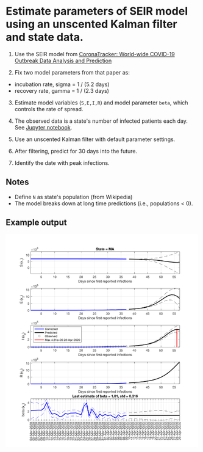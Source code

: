 # Estimate parameters of SEIR model using an unscented Kalman filter and state data.

1. Use the SEIR model from [CoronaTracker: World-wide COVID-19 Outbreak Data Analysis and Prediction](https://www.who.int/bulletin/online_first/20-255695.pdf)

2. Fix two model parameters from that paper as:
  - incubation rate, sigma = 1 / (5.2 days)
  - recovery rate, gamma = 1 / (2.3 days)
  
3. Estimate model variables (`S,E,I,R`) and model parameter `beta`, which controls the rate of spread.

4. The observed data is a state's number of infected patients each day. See [Jupyter notebook](data/GetStateData.ipynb).

5. Use an unscented Kalman filter with default parameter settings.

6. After filtering, predict for 30 days into the future.

7. Identify the date with peak infections.

## Notes

- Define `N` as state's population (from Wikipedia)
- The model breaks down at long time predictions (i.e., populations < 0).

## Example output

![alt text](/imgs/example_output.png)
